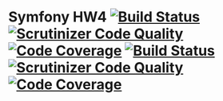 Symfony HW4 
[![Build Status](https://travis-ci.org/VictorTkachenko81/SymfonyHW4.svg?branch=master)](https://travis-ci.org/VictorTkachenko81/SymfonyHW4.svg) [![Scrutinizer Code Quality](https://scrutinizer-ci.com/g/VictorTkachenko81/SymfonyHW4/badges/quality-score.png?b=master)](https://scrutinizer-ci.com/g/VictorTkachenko81/SymfonyHW4/?branch=master) [![Code Coverage](https://scrutinizer-ci.com/g/VictorTkachenko81/SymfonyHW4/badges/coverage.png?b=master)](https://scrutinizer-ci.com/g/VictorTkachenko81/SymfonyHW4/?branch=master)
[![Build Status](https://travis-ci.org/VictorTkachenko81/SymfonyHW4.svg?branch=develop)](https://travis-ci.org/VictorTkachenko81/SymfonyHW4.svg) [![Scrutinizer Code Quality](https://scrutinizer-ci.com/g/VictorTkachenko81/SymfonyHW4/badges/quality-score.png?b=develop)](https://scrutinizer-ci.com/g/VictorTkachenko81/SymfonyHW4/?branch=develop) [![Code Coverage](https://scrutinizer-ci.com/g/VictorTkachenko81/SymfonyHW4/badges/coverage.png?b=develop)](https://scrutinizer-ci.com/g/VictorTkachenko81/SymfonyHW4/?branch=develop)
====
